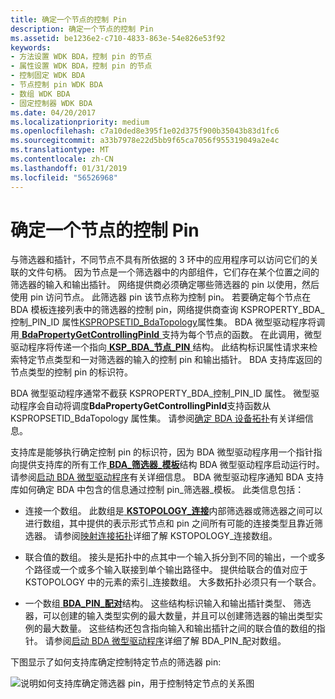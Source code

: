 ```yaml
---
title: 确定一个节点的控制 Pin
description: 确定一个节点的控制 Pin
ms.assetid: be1236e2-c710-4833-863e-54e826e53f92
keywords:
- 方法设置 WDK BDA，控制 pin 的节点
- 属性设置 WDK BDA，控制 pin 的节点
- 控制固定 WDK BDA
- 节点控制 pin WDK BDA
- 数组 WDK BDA
- 固定控制器 WDK BDA
ms.date: 04/20/2017
ms.localizationpriority: medium
ms.openlocfilehash: c7a10ded8e395f1e02d375f900b35043b83d1fc6
ms.sourcegitcommit: a33b7978e22d5bb9f65ca7056f955319049a2e4c
ms.translationtype: MT
ms.contentlocale: zh-CN
ms.lasthandoff: 01/31/2019
ms.locfileid: "56526968"
---
```

# <a name="determining-the-controlling-pin-of-a-node"></a>确定一个节点的控制 Pin





与筛选器和插针，不同节点不具有所依据的 3 环中的应用程序可以访问它们的关联的文件句柄。 因为节点是一个筛选器中的内部组件，它们存在某个位置之间的筛选器的输入和输出插针。 网络提供商必须确定哪些筛选器的 pin 以使用，然后使用 pin 访问节点。 此筛选器 pin 该节点称为控制 pin。 若要确定每个节点在 BDA 模板连接列表中的筛选器的控制 pin，网络提供商查询 KSPROPERTY\_BDA\_控制\_PIN\_ID 属性[KSPROPSETID\_BdaTopology](https://msdn.microsoft.com/library/windows/hardware/ff566561)属性集。 BDA 微型驱动程序将调用[ **BdaPropertyGetControllingPinId** ](https://msdn.microsoft.com/library/windows/hardware/ff556480)支持为每个节点的函数。 在此调用，微型驱动程序将传递一个指向[ **KSP\_BDA\_节点\_PIN** ](https://msdn.microsoft.com/library/windows/hardware/ff566716)结构。 此结构标识属性请求来检索特定节点类型和一对筛选器的输入的控制 pin 和输出插针。 BDA 支持库返回的节点类型的控制 pin 的标识符。

BDA 微型驱动程序通常不截获 KSPROPERTY\_BDA\_控制\_PIN\_ID 属性。 微型驱动程序会自动将调度**BdaPropertyGetControllingPinId**支持函数从 KSPROPSETID\_BdaTopology 属性集。 请参阅[确定 BDA 设备拓扑](determining-bda-device-topology.md)有关详细信息。

支持库是能够执行确定控制 pin 的标识符，因为 BDA 微型驱动程序用一个指针指向提供支持库的所有工作[ **BDA\_筛选器\_模板**](https://msdn.microsoft.com/library/windows/hardware/ff556523)结构 BDA 微型驱动程序启动运行时。 请参阅[启动 BDA 微型驱动程序](starting-a-bda-minidriver.md)有关详细信息。 BDA 微型驱动程序通知 BDA 支持库如何确定 BDA 中包含的信息通过控制 pin\_筛选器\_模板。 此类信息包括：

-   连接一个数组。 此数组是[ **KSTOPOLOGY\_连接**](https://msdn.microsoft.com/library/windows/hardware/ff567148)内部筛选器或筛选器之间可以进行数组，其中提供的表示形式节点和 pin 之间所有可能的连接类型且靠近筛选器。 请参阅[映射连接拓扑](mapping-connection-topology.md)详细了解 KSTOPOLOGY\_连接数组。

-   联合值的数组。 接头是拓扑中的点其中一个输入拆分到不同的输出，一个或多个路径或一个或多个输入联接到单个输出路径中。 提供给联合的值对应于 KSTOPOLOGY 中的元素的索引\_连接数组。 大多数拓扑必须只有一个联合。

-   一个数组[ **BDA\_PIN\_配对**](https://msdn.microsoft.com/library/windows/hardware/ff556544)结构。 这些结构标识输入和输出插针类型、 筛选器，可以创建的输入类型实例的最大数量，并且可以创建筛选器的输出类型实例的最大数量。 这些结构还包含指向输入和输出插针之间的联合值的数组的指针。 请参阅[启动 BDA 微型驱动程序](starting-a-bda-minidriver.md)详细了解 BDA\_PIN\_配对数组。

下图显示了如何支持库确定控制特定节点的筛选器 pin:

![说明如何支持库确定筛选器 pin，用于控制特定节点的关系图](images/bdajoint.png)

 

 





